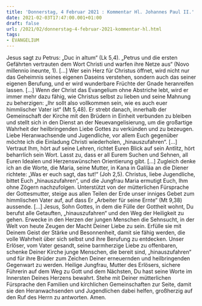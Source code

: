 ```yaml
---
title: 'Donnerstag, 4 Februar 2021 : Kommentar Hl. Johannes Paul II.'
date: 2021-02-03T17:47:00.001+01:00
draft: false
url: /2021/02/donnerstag-4-februar-2021-kommentar-hl.html
tags: 
- EVANGELIUM
---
```


Jesus sagt zu Petrus: „Duc in altum“ (Lk 5,4). „Petrus und die ersten Gefährten vertrauten dem Wort Christi und warfen ihre Netze aus“ (Novo millennio ineunte, 1). \[…\] Wer sein Herz für Christus öffnet, wird nicht nur das Geheimnis seines eigenen Daseins verstehen, sondern auch das seiner eigenen Berufung, und er wird wunderbare Früchte der Gnade heranreifen lassen. \[…\] Wenn der Christ das Evangelium ohne Abstriche lebt, wird er immer mehr dazu fähig, wie Christus selbst zu lieben und seine Mahnung zu beherzigen: „Ihr sollt also vollkommen sein, wie es auch euer himmlischer Vater ist“ (Mt 5,48). Er strebt danach, innerhalb der Gemeinschaft der Kirche mit den Brüdern in Einheit verbunden zu bleiben und stellt sich in den Dienst an der Neuevangelisierung, um die großartige Wahrheit der heilbringenden Liebe Gottes zu verkünden und zu bezeugen. Liebe Heranwachsende und Jugendliche, vor allem Euch gegenüber möchte ich die Einladung Christi wiederholen, „hinauszufahren“. \[…\] Vertraut Ihm, hört auf seine Lehren, richtet Euren Blick auf sein Antlitz, hört beharrlich sein Wort. Lasst zu, dass er all Eurem Suchen und Sehnen, all Euren Idealen und Herzenswünschen Orientierung gibt. \[…\] Zugleich denke ich an die Worte, die Maria, seine Mutter, in Kana in Galiläa an die Diener richtete: „Was er euch sagt, das tut!“ (Joh 2,5). Christus, liebe Jugendliche, bittet Euch „hinauszufahren“, und die Jungfrau Maria ermutigt Euch, Ihm ohne Zögern nachzufolgen. Unterstützt von der mütterlichen Fürsprache der Gottesmutter, steige aus allen Teilen der Erde unser inniges Gebet zum himmlischen Vater auf, auf dass Er „Arbeiter für seine Ernte“ (Mt 9,38) aussende. \[…\] Jesus, Sohn Gottes, in dem die Fülle der Gottheit wohnt, Du berufst alle Getauften, „hinauszufahren“ und den Weg der Heiligkeit zu gehen. Erwecke in den Herzen der jungen Menschen die Sehnsucht, in der Welt von heute Zeugen der Macht Deiner Liebe zu sein. Erfülle sie mit Deinem Geist der Stärke und Besonnenheit, damit sie fähig werden, die volle Wahrheit über sich selbst und ihre Berufung zu entdecken. Unser Erlöser, vom Vater gesandt, seine barmherzige Liebe zu offenbaren, schenke Deiner Kirche junge Menschen, die bereit sind, „hinauszufahren“ und für ihre Brüder zum Zeichen Deiner erneuernden und heilbringenden Gegenwart zu werden. Heilige Jungfrau, Mutter des Erlösers, sichere Führerin auf dem Weg zu Gott und dem Nächsten, Du hast seine Worte im Innersten Deines Herzens bewahrt. Stehe mit Deiner mütterlichen Fürsprache den Familien und kirchlichen Gemeinschaften zur Seite, damit sie den Heranwachsenden und Jugendlichen dabei helfen, großherzig auf den Ruf des Herrn zu antworten. Amen.
